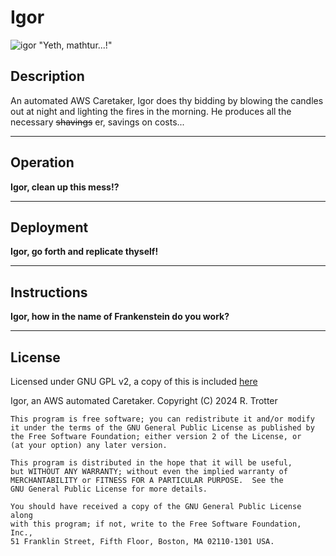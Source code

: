 # Igor 

![igor](igor.jpg)
"Yeth, mathtur...!"

## Description 

An automated AWS Caretaker, Igor does thy bidding by blowing the candles out at night and lighting the fires in the morning. He produces all the necessary ~~shavings~~ er, savings on costs...

---

## Operation

**Igor, clean up this mess!?**

---

## Deployment

**Igor, go forth and replicate thyself!**

---


## Instructions

**Igor, how in the name of Frankenstein do you work?**


---

## License

Licensed under GNU GPL v2, a copy of this is included [here](LICENSE)

Igor, an AWS automated Caretaker.
    Copyright (C) 2024  R. Trotter

    This program is free software; you can redistribute it and/or modify
    it under the terms of the GNU General Public License as published by
    the Free Software Foundation; either version 2 of the License, or
    (at your option) any later version.

    This program is distributed in the hope that it will be useful,
    but WITHOUT ANY WARRANTY; without even the implied warranty of
    MERCHANTABILITY or FITNESS FOR A PARTICULAR PURPOSE.  See the
    GNU General Public License for more details.

    You should have received a copy of the GNU General Public License along
    with this program; if not, write to the Free Software Foundation, Inc.,
    51 Franklin Street, Fifth Floor, Boston, MA 02110-1301 USA.
